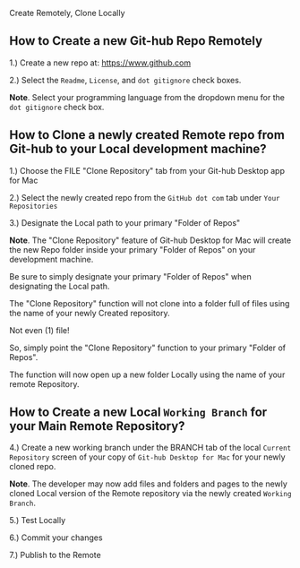Create Remotely, Clone Locally

## How to Create a new Git-hub Repo Remotely

1.) Create a new repo at: https://www.github.com

2.) Select the `Readme`, `License`, and `dot gitignore` check boxes.

**Note**. Select your programming language from the dropdown menu for the `dot gitignore` check box.

##  How to Clone a newly created Remote repo from Git-hub to your Local development machine?

1.) Choose the FILE "Clone Repository" tab from your Git-hub Desktop app for Mac

2.) Select the newly created repo from the `GitHub dot com` tab under `Your Repositories`

3.) Designate the Local path to your primary "Folder of Repos"

**Note**. The "Clone Repository" feature of Git-hub Desktop for Mac will create the new Repo folder inside your primary "Folder of Repos" on your development machine.

Be sure to simply designate your primary "Folder of Repos" when designating the Local path.

The "Clone Repository" function will not clone into a folder full of files using the name of your newly Created repository.

Not even (1) file!

So, simply point the "Clone Repository" function to your primary "Folder of Repos".

The function will now open up a new folder Locally using the name of your remote Repository.

## How to Create a new Local `Working Branch` for your Main Remote Repository?

4.) Create a new working branch under the BRANCH tab of the local `Current Repository` screen of your copy of `Git-hub Desktop for Mac` for your newly cloned repo. 

**Note**. The developer may now add files and folders and pages to the newly cloned Local version of the Remote repository via the newly created `Working Branch`.

5.) Test Locally

6.) Commit your changes

7.) Publish to the Remote




